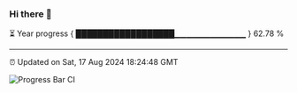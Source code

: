 ### Hi there 👋

⏳ Year progress { ██████████████████▁▁▁▁▁▁▁▁▁▁▁▁ } 62.78 %

---

⏰ Updated on Sat, 17 Aug 2024 18:24:48 GMT

![Progress Bar CI](https://github.com/ZhaoGui/ZhaoGui/workflows/Progress%20Bar%20CI/badge.svg)
